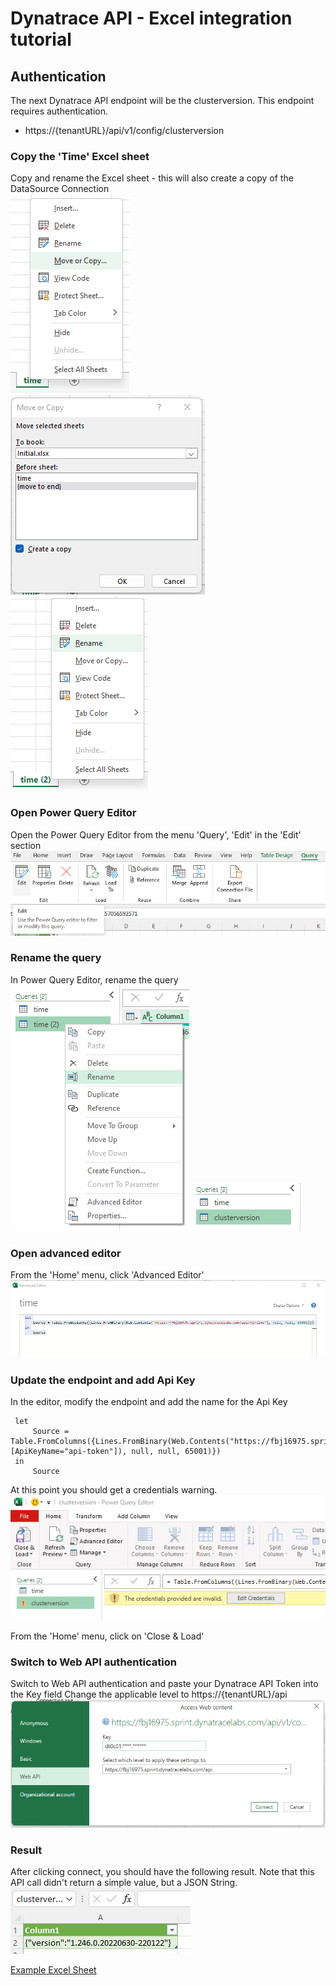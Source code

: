 # Dynatrace API - Excel integration tutorial

## Authentication

The next Dynatrace API endpoint will be the clusterversion. This endpoint requires authentication.
- https://{tenantURL}/api/v1/config/clusterversion

### Copy the 'Time' Excel sheet

Copy and rename the Excel sheet - this will also create a copy of the DataSource Connection  
![image](CopySheet.png)
![image](CopySheet2.png)
![image](RenameSheet.png)

### Open Power Query Editor 

Open the Power Query Editor from the menu 'Query', 'Edit' in the 'Edit' section  
![image](EditQuery.png)

### Rename the query

In Power Query Editor, rename the query  
![image](RenameQuery.png)
![image](RenameQuery2.png)

### Open advanced editor

From the 'Home' menu, click 'Advanced Editor'  
![image](AdvancedEditor.png)

### Update the endpoint and add Api Key

In the editor, modify the endpoint and add the name for the Api Key

     let
         Source = Table.FromColumns({Lines.FromBinary(Web.Contents("https://fbj16975.sprint.dynatracelabs.com/api/v1/config/clusterversion",[ApiKeyName="api-token"]), null, null, 65001)})
     in
         Source

At this point you should get a credentials warning.  
![image](Credentials.png)

From the 'Home' menu, click on 'Close & Load'

### Switch to Web API authentication

Switch to Web API authentication and paste your Dynatrace API Token into the Key field
Change the applicable level to https://{tenantURL}/api
![image](WebApiAccess.png)

### Result

After clicking connect, you should have the following result. Note that this API call didn't return a simple value, but a JSON String.  
![image](Result.png)

[Example Excel Sheet](Authentication.xlsx)
